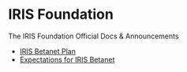 # IRIS Foundation
The IRIS Foundation Official Docs &amp; Announcements
+ [IRIS Betanet Plan](iris-betanet-plan.md)
+ [Expectations for IRIS Betanet](iris-betanet-expectations.md)
